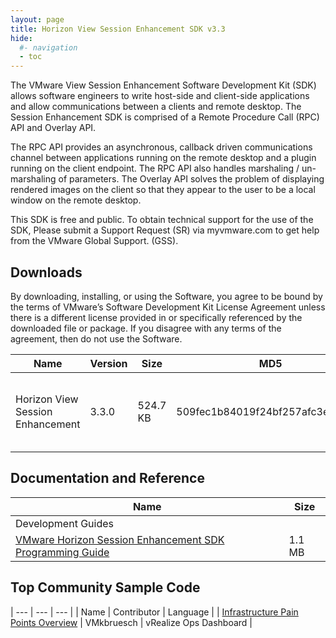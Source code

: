 ```yaml
---
layout: page
title: Horizon View Session Enhancement SDK v3.3
hide:
  #- navigation
  - toc
---
```


The VMware View Session Enhancement Software Development Kit (SDK) allows software engineers to write host-side and client-side applications and allow communications between a clients and remote desktop. The Session Enhancement SDK is comprised of a Remote Procedure Call (RPC) API and Overlay API.

The RPC API provides an asynchronous, callback driven communications channel between applications running on the remote desktop and a plugin running on the client endpoint. The RPC API also handles marshaling / un-marshaling of parameters. The Overlay API solves the problem of displaying rendered images on the client so that they appear to the user to be a local window on the remote desktop.

This SDK is free and public. To obtain technical support for the use of the SDK, Please submit a Support Request (SR) via myvmware.com to get help from the VMware Global Support. (GSS).

## Downloads

By downloading, installing, or using the Software, you agree to be bound by the terms of VMware’s Software Development Kit License Agreement unless there is a different license provided in or specifically referenced by the downloaded file or package. If you disagree with any terms of the agreement, then do not use the Software.

| Name | Version | Size | MD5 |  |
| --- | --- | --- | --- | --- |
|Horizon View Session Enhancement | 3.3.0 | 524.7 KB | 509fec1b84019f24bf257afc3ecb8aa5 | [Download](#) { .md-button .md-button--primary } |

## Documentation and Reference

| Name | Size |	 
| --- | --- |
|Development Guides |  |
| [VMware Horizon Session Enhancement SDK Programming Guide](./horizon-session-enhancement-sdk-33.pdf) | 1.1 MB	|

## Top Community Sample Code

| --- | --- | --- |
| Name | Contributor | Language |
| [Infrastructure Pain Points Overview](https://github.com/euc-dev/euc-samples/tree/main/Horizon-Samples/infrastructure-pain-points-overview) | VMkbruesch | vRealize Ops Dashboard |
